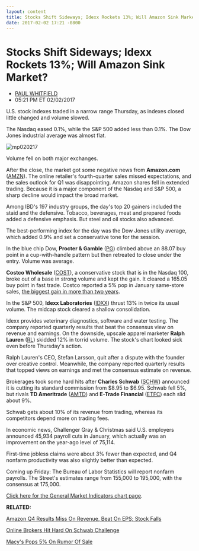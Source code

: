 ```yaml
---
layout: content
title: Stocks Shift Sideways; Idexx Rockets 13%; Will Amazon Sink Market?
date: 2017-02-02 17:21 -0800
---
```



Stocks Shift Sideways; Idexx Rockets 13%; Will Amazon Sink Market?
===================================================================




* [PAUL WHITFIELD](https://www.investors.com/author/whitfieldp/ "Posts by PAUL WHITFIELD")
* 05:21 PM ET 02/02/2017







U.S. stock indexes traded in a narrow range Thursday, as indexes closed little changed and volume slowed.


The Nasdaq eased 0.1%, while the S&P 500 added less than 0.1%. The Dow Jones industrial average was almost flat.


![mp020217](https://www.investors.com/wp-content/uploads/2017/02/MP020217-185x300.png)


Volume fell on both major exchanges.


After the close, the market got some negative news from **Amazon.com** ([AMZN](https://research.investors.com/quote.aspx?symbol=AMZN)). The online retailer's fourth-quarter sales missed expectations, and the sales outlook for Q1 was disappointing. Amazon shares fell in extended trading. Because it is a major component of the Nasdaq and S&P 500, a sharp decline would impact the broad market.


Among IBD's 197 industry groups, the day's top 20 gainers included the staid and the defensive. Tobacco, beverages, meat and prepared foods added a defensive emphasis. But steel and oil stocks also advanced.


The best-performing index for the day was the Dow Jones utility average, which added 0.9% and set a conservative tone for the session.


In the blue chip Dow, **Procter & Gamble** ([PG](https://research.investors.com/quote.aspx?symbol=PG)) climbed above an 88.07 buy point in a cup-with-handle pattern but then retreated to close under the entry. Volume was average.


**Costco Wholesale** ([COST](https://research.investors.com/quote.aspx?symbol=COST)), a conservative stock that is in the Nasdaq 100, broke out of a base in strong volume and kept the gain. It cleared a 165.05 buy point in fast trade. Costco reported a 5% pop in January same-store sales, [the biggest gain in more than two years](https://www.investors.com/news/costco-shares-break-out-on-biggest-comp-gain-over-2-years/).


In the S&P 500, **Idexx Laboratories** ([IDXX](https://research.investors.com/quote.aspx?symbol=IDXX)) thrust 13% in twice its usual volume. The midcap stock cleared a shallow consolidation.


Idexx provides veterinary diagnostics, software and water testing. The company reported quarterly results that beat the consensus view on revenue and earnings.
On the downside, upscale apparel marketer **Ralph Lauren** ([RL](https://research.investors.com/quote.aspx?symbol=RL)) skidded 12% in torrid volume. The stock's chart looked sick even before Thursday's action.


Ralph Lauren's CEO, Stefan Larsson, quit after a dispute with the founder over creative control. Meanwhile, the company reported quarterly results that topped views on earnings and met the consensus estimate on revenue.


Brokerages took some hard hits after **Charles Schwab** ([SCHW](https://research.investors.com/quote.aspx?symbol=SCHW)) announced it is cutting its standard commission from $8.95 to $6.95. Schwab fell 5%, but rivals **TD Ameritrade** ([AMTD](https://research.investors.com/quote.aspx?symbol=AMTD)) and **E-Trade Financial** ([ETFC](https://research.investors.com/quote.aspx?symbol=ETFC)) each slid about 9%.


Schwab gets about 10% of its revenue from trading, whereas its competitors depend more on trading fees.


In economic news, Challenger Gray & Christmas said U.S. employers announced 45,934 payroll cuts in January, which actually was an improvement on the year-ago level of 75,114.


First-time jobless claims were about 3% fewer than expected, and Q4 nonfarm productivity was also slightly better than expected.


Coming up Friday: The Bureau of Labor Statistics will report nonfarm payrolls. The Street's estimates range from 155,000 to 195,000, with the consensus at 175,000.


[Click here for the General Market Indicators chart page](https://www.investors.com/wp-content/uploads/2017/02/IBD0202152558GMI.pdf).


**RELATED:**


[Amazon Q4 Results Miss On Revenue, Beat On EPS; Stock Falls](https://www.investors.com/news/technology/amazon-q4-results-miss-on-revenue-beat-on-eps-as-stock-falls/?yptr=yahoo) 


[Online Brokers Hit Hard On Schwab Challenge](https://www.investors.com/research/ibd-industry-themes/finance-sector-on-the-cusp-online-brokers-hit-hard-on-commission-reductions/)


[Macy's Pops 5% On Rumor Of Sale](https://www.investors.com/news/macys-biggest-sale-yet-itself-maybe-says-the-new-york-post/)




